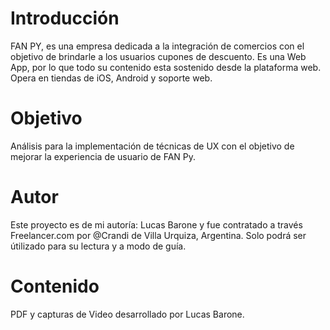 # Introducción
FAN PY, es una empresa dedicada a la integración de comercios con el objetivo de brindarle a los usuarios cupones de descuento. Es una Web App, por lo que todo su contenido esta sostenido desde la plataforma web. Opera en tiendas de iOS, Android y soporte web. 
# Objetivo
Análisis para la implementación de técnicas de UX con el objetivo de mejorar la experiencia de usuario de FAN Py. 
# Autor
Este proyecto es de mi autoría: Lucas Barone y fue contratado a través Freelancer.com por @Crandi de Villa Urquiza, Argentina. 
Solo podrá ser útilizado para su lectura y a modo de guía.
# Contenido
PDF y capturas de Video desarrollado por Lucas Barone.
